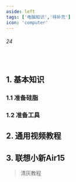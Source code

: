 ```yaml
---
aside: left
tags: ['电脑知识','待补充']
icon: 'computer'
---
```

 
###### 24
 
<br/>
 
## 1. 基本知识

### 1.1 准备硅脂

### 1.2 准备工具

## 2. 通用视频教程

## 3. 联想小新Air15

> 清灰教程

<zo-video z_src='//player.bilibili.com/player.html?isOutside=true&aid=392631223&bvid=BV1Td4y177MZ&cid=961806152&p=1' />

